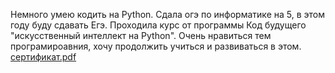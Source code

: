 Немного умею кодить на Python. Сдала огэ по информатике на 5, в этом году буду сдавать Егэ. Проходила курс от программы Код будущего "искусственный интеллект на Python".  Очень нравиться тем програмироавния, хочу продолжить учиться и развиваться в этом.
[сертификат.pdf](https://github.com/user-attachments/files/17115626/default.pdf)
